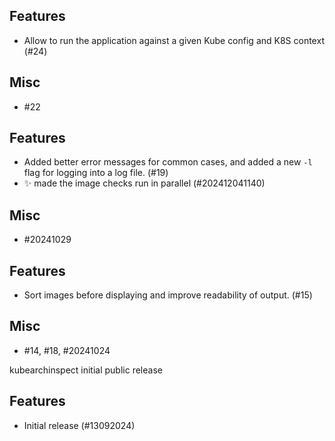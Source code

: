 
Features
--------

- Allow to run the application against a given Kube config and K8S context (#24)


Misc
----

- #22


Features
--------

- Added better error messages for common cases, and added a new `-l` flag for logging into a log file. (#19)
- ✨ made the image checks run in parallel (#202412041140)


Misc
----

- #20241029


Features
--------

- Sort images before displaying and improve readability of output. (#15)


Misc
----

- #14, #18, #20241024


kubearchinspect initial public release


Features
--------

- Initial release (#13092024)
